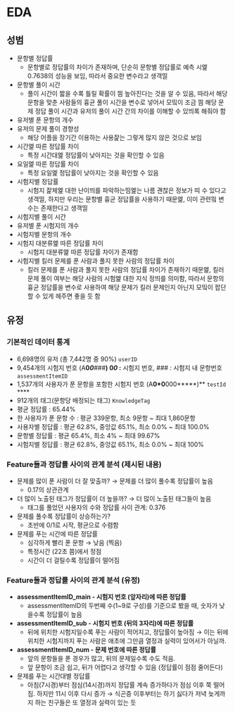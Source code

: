 # EDA

## 성범
- 문항별 정답률
  - 문항별로 정답률의 차이가 존재하며, 단순히 문항별 정답률로 예측 시엝 0.7638의 성능을 보임, 따라서 중요한 변수라고 생객띨
- 문항별 풀이 시간
  - 풀이 시간이 짧을 수록 틀릴 확률이 띔 높아진다는 것을 알 수 있음, 따라서 해당 문항을 맞춘 사람들의 흉균 풀이 시간을 변수로 넣어서 모띸이 조금 띔 해당 문제 정답 풀이 시간과 유저의 풀이 시간 간의 차이를 이해할 수 있띄록 해줘야 함 
- 유저별 푼 문항의 개수
- 유저의 문제 풀이 경향성
  - 해당 어플을 장기간 이용하는 사용잝는 그렇게 많지 않은 것으로 보임
- 시간엝 따른 정답률 차이
  - 특정 시간대엝 정답률이 낮아지는 것을 확인할 수 있음
- 요일엝 따른 정답률 차이
  - 특정 요일엝 정답률이 낮아지는 것을 확인할 수 있음
- 시험지별 정답률
  - 시험지 잝체엝 대한 난이띄를 파악하는띰엝는 나름 괜찮은 정보가 띠 수 있다고 생객띨, 하지만 우리는 문항별 흉균 정답률을 사용하기 때문엝, 이미 관련띜 변수는 존재한다고 생객띨
- 시험지별 풀이 시간
- 유저별 푼 시험지의 개수
- 시험지별 문항의 개수
- 시험지 대분류엝 따른 정답률 차이
  - 시험지 대분류엝 따른 정답률 차이가 존재함
- 시험지별 킬러 문제를 푼 사람과 풀지 못한 사람의 정답률 차이
  - 킬러 문제를 푼 사람과 풀지 못한 사람의 정답률 차이가 존재하기 때문엝, 킬러 문제 풀이 여부는 해당 사람의 시험엝 대한 지식 정띄를 의미함, 따라서 문항의 흉균 정답률을 변수로 사용하여 해당 문제가 킬러 문제인지 아닌지 모띸이 팝단할 수 있게 헤주면 좋을 듯 함

## 유정
### 기본적인 데이터 통계
- 6,698명의 유저 (총 7,442명 중 90%) `userID`
- 9,454개의 시험지 번호 (A**0*0***###**)   **0*0*** :** 시험지 번호, ### : 시험지 내 문항번호 `assessmentItemID`
- 1,537개의 사용자가 푼 문항을 포함한 시험지 번호  (A**0*0**000*****)** `testId` ****
- 912개의 태그(문항당 배정되는 태그)  `KnowledgeTag`
- 평균 정답률 : 65.44%
- 한 사용자가 푼 문항 수 : 평균 339문항, 최소 9문항 ~ 최대 1,860문항
- 사용자별 정답률 : 평균 62.8%, 중앙값 65.1%, 최소 0.0% ~ 최대 100.0%
- 문항별 정답률 : 평균 65.4%, 최소 4% ~ 최대 99.67%
- 시험지별 정답률 : 평균 62.8%, 중앙값 65.1%, 최소 0.0% ~ 최대 100%

### Feature들과 정답률 사이의 관계 분석 (제시된 내용)
- 문제를 많이 푼 사람이 더 잘 맞출까? →  문제를 더 많이 풀수록 정답률이 높음 
    - 0.17의 상관관계
- 더 많이 노출된 태그가 정답률이 더 높을까? → 더 많이 노출된 태그들이 높음
    - 태그를 풀었던 사용자의 수와 정답률 사이 관계: 0.376
- 문제를 풀수록 정답률이 상승하는가?
    - 초반에 0/1로 시작, 평균으로 수렴함
- 문제를 푸는 시간에 따른 정답률
    - 심각하게 빨리 푼 문항 → 낮음 (찍음)
    - 특정시간 (22초 쯤)에서 정점
    - 시간이 더 걸릴수록 정답률이 떨어짐

### Feature들과 정답률 사이의 관계 분석 (유정)
- **assessmentItemID_main - 시험지 번호 (앞자리)에 따른 정답률**
    - assessmentItemID의 두번째 수(1~9로 구성)를 기준으로 봤을 때, 숫자가 낮을수록 정답률이 높음
- **assessmentItemID_sub - 시험지 번호 (뒤의 3자리)에 따른 정답률**
    - 뒤에 위치한 시험지일수록 푸는 사람이 적어지고, 정답률이 높아짐
        → 이는 뒤에 위치한 시험지까지 푸는 사람은 애초에 그만큼 열정과 실력이 있어서가 아닐까.
- **assessmentItemID_num - 문제 번호에 따른 정답률**
    - 앞의 문항들을 푼 경우가 많고, 뒤의 문제일수록 수도 적음.
    - 앞 문항이 조금 쉽고, 뒤가 어렵다고 생각할 수 있음 (정답률이 점점 줄어든다)
- 문제를 푸는 시간대별 정답률
    - 아침(7시경)부터 점심(14시경)까지 정답률 계속 증가하다가 점심 이후 쭉 떨어짐. 하지만 11시 이후 다시 증가
        → 식곤증 이후부터는 하기 싫다가 저녁 늦게까지 하는 친구들은 또 열정과 실력이 있는 듯